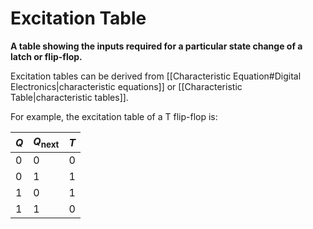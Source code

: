# Excitation Table
**A table showing the inputs required for a particular state change of a latch or flip-flop.**

Excitation tables can be derived from [[Characteristic Equation#Digital Electronics|characteristic equations]] or [[Characteristic Table|characteristic tables]].

For example, the excitation table of a T flip-flop is:

| $Q$ | $Q_{\text{next}}$ | $T$ |
| --- | ---------- | --- |
| $0$ | $0$        | $0$ |
| $0$ | $1$        | $1$ |
| $1$ | $0$        | $1$ |
| $1$ | $1$        | $0$    |
